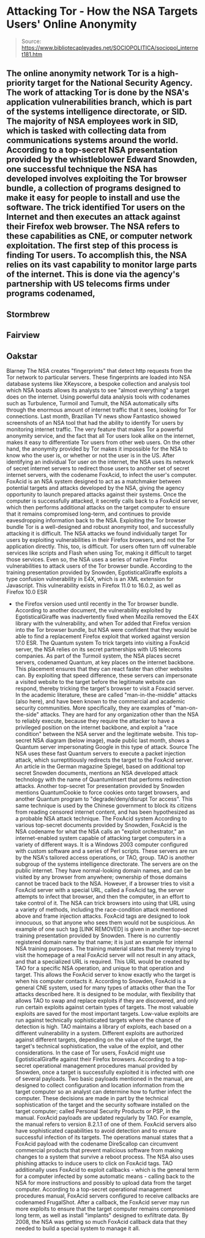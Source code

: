 # Attacking Tor - How the NSA Targets Users' Online Anonymity

> Source: https://www.bibliotecapleyades.net/SOCIOPOLITICA/sociopol_internet181.htm

The
online anonymity network
Tor
is a high-priority target for the National Security Agency.
The work of attacking Tor is done by the
NSA's application vulnerabilities branch, which is part of the
systems intelligence directorate, or SID. The majority of
NSA employees work in
SID, which is tasked with collecting data from communications systems
around the world.
According to a top-secret
NSA presentation
provided by the whistleblower Edward Snowden, one successful technique
the NSA has developed involves exploiting the Tor
browser bundle, a collection of programs designed to make it easy for
people to install and use the software.
The trick identified Tor users
on the
Internet and then executes an attack against their Firefox web
browser.
The
NSA refers to these
capabilities as CNE, or computer network exploitation.
The first step of this process is finding
Tor
users. To accomplish this, the
NSA relies on its vast
capability to monitor large parts of the internet. This is done via the
agency's partnership with US telecoms firms under programs codenamed,
-
Stormbrew
-
Fairview
-
Oakstar
-
Blarney
The
NSA creates
"fingerprints" that detect http requests from the Tor
network to particular servers.
These fingerprints are loaded into NSA
database systems like
XKeyscore, a bespoke collection and analysis tool which NSA boasts
allows its analysts to see "almost everything" a target does on the
internet.
Using powerful data analysis tools with
codenames such as
Turbulence, Turmoil
and Tumult,
the
NSA automatically sifts
through the enormous amount of internet traffic that it sees, looking
for Tor
connections.
Last month, Brazilian TV news show
Fantastico
showed screenshots of an NSA
tool that had the ability to identify Tor
users by monitoring internet traffic.
The very feature that makes Tor
a powerful anonymity service, and the fact that all Tor users look alike
on the internet, makes it easy to differentiate Tor users from other web
users. On the other hand, the anonymity provided by Tor makes it
impossible for the NSA
to know who the user is, or whether or not the user is in the US.
After identifying an individual Tor
user on the internet, the NSA
uses its network of secret internet servers to redirect those users to
another set of secret internet servers, with the codename FoxAcid, to
infect the user's computer.
FoxAcid is an NSA system designed to act as
a matchmaker between potential targets and attacks developed by the NSA,
giving the agency opportunity to launch prepared attacks against their
systems.
Once the computer is successfully attacked,
it secretly calls back to a FoxAcid server, which then performs
additional attacks on the target computer to ensure that it remains
compromised long-term, and continues to provide eavesdropping
information back to the NSA.
Exploiting the Tor browser
bundle
Tor
is a well-designed and robust anonymity tool, and successfully attacking
it is difficult.
The NSA
attacks we found individually target Tor users by exploiting
vulnerabilities in their Firefox browsers, and not the Tor application
directly.
This, too, is difficult. Tor
users often turn off vulnerable services like scripts and Flash when
using Tor, making it difficult to target those services. Even so, the
NSA
uses a series of native Firefox vulnerabilities to attack users of the
Tor browser bundle.
According to the training presentation
provided by Snowden, EgotisticalGiraffe exploits a type confusion
vulnerability in E4X, which is an XML extension for Javascript. This
vulnerability exists in Firefox 11.0 to 16.0.2, as well as Firefox 10.0 ESR
- the Firefox version used until recently in the Tor
browser bundle.
According to another document, the
vulnerability exploited by EgotisticalGiraffe was inadvertently fixed
when Mozilla removed the E4X library with the vulnerability, and when
Tor added that Firefox version into the Tor browser bundle, but NSA
were confident that they would be able to find a replacement Firefox
exploit that worked against version 17.0 ESR.
The Quantum system
To trick targets into visiting a FoxAcid
server, the NSA
relies on its secret partnerships with US telecoms companies.
As part of the Turmoil
system, the NSA places secret servers, codenamed Quantum, at key places
on the internet backbone. This placement ensures that they can react
faster than other websites can.
By exploiting that speed difference,
these servers can impersonate a visited website to the target before the
legitimate website can respond, thereby tricking the target's browser to
visit a Foxacid server.
In the academic literature, these are called
"man-in-the-middle" attacks
(also
here), and have been known
to the commercial and academic security communities. More specifically,
they are examples of "man-on-the-side" attacks.
They are hard for any organization other
than the NSA
to reliably execute, because they require the attacker to have a
privileged position on the internet backbone, and exploit a "race
condition" between the NSA server and the legitimate website.
This
top-secret NSA diagram (below image), made public last month, shows a Quantum server
impersonating Google in this type of attack.
Source
The NSA
uses these fast Quantum servers to execute a packet injection attack,
which surreptitiously redirects the target to the FoxAcid server.
An
article in the German magazine Spiegel, based on additional top
secret Snowden documents, mentions an NSA developed attack technology
with the name of QuantumInsert that performs redirection attacks.
Another top-secret Tor
presentation provided by Snowden mentions QuantumCookie to force cookies
onto target browsers, and another Quantum program to
"degrade/deny/disrupt Tor access".
This same technique is used by the Chinese
government to block its citizens from reading censored internet content,
and has been
hypothesized as a probable NSA
attack technique.
The FoxAcid system
According to various top-secret documents
provided by Snowden,
FoxAcid is the NSA
codename for what the NSA calls an "exploit orchestrator," an
internet-enabled system capable of attacking target computers in a
variety of different ways.
It is a Windows 2003 computer configured with
custom software and a series of Perl scripts. These servers are run by
the NSA's tailored access operations, or TAO, group. TAO is another
subgroup of the systems intelligence directorate.
The servers are on the public internet. They
have normal-looking domain names, and can be visited by any browser from
anywhere; ownership of those domains cannot be traced back to the NSA.
However, if a browser tries to visit a
FoxAcid server with a special URL, called a FoxAcid tag, the server
attempts to infect that browser, and then the computer, in an effort to
take control of it.
The NSA
can trick browsers into using that URL using a variety of methods,
including the race-condition attack mentioned above and frame injection
attacks.
FoxAcid tags are designed to look innocuous,
so that anyone who sees them would not be suspicious. An example of one
such tag [LINK REMOVED] is given in another top-secret training
presentation provided by Snowden.
There is no currently registered domain name
by that name; it is just an example for internal NSA
training purposes.
The training material states that merely
trying to visit the homepage of a real FoxAcid server will not result in
any attack, and that a specialized URL is required. This URL would be
created by TAO for a specific NSA
operation, and unique to that operation and target. This allows the
FoxAcid server to know exactly who the target is when his computer
contacts it.
According to Snowden, FoxAcid is a general
CNE system, used for many types of attacks other than the Tor
attacks described here. It is designed to be modular, with flexibility
that allows TAO to swap and replace exploits if they are discovered, and
only run certain exploits against certain types of targets.
The most valuable exploits are saved for the
most important targets. Low-value exploits are run against technically
sophisticated targets where the chance of detection is high.
TAO maintains a library of exploits, each
based on a different vulnerability in a system. Different exploits are
authorized against different targets, depending on the value of the
target, the target's technical sophistication, the value of the exploit,
and other considerations.
In the case of Tor
users, FoxAcid might use EgotisticalGiraffe against their Firefox
browsers.
According to a top-secret operational
management procedures manual provided by Snowden, once a target is
successfully exploited it is infected with one of several payloads. Two
basic payloads mentioned in the manual, are designed to collect
configuration and location information from the target computer so an
analyst can determine how to further infect the computer.
These decisions are made in part by the
technical sophistication of the target and the security software
installed on the target computer; called Personal Security Products or
PSP, in the manual.
FoxAcid payloads are updated regularly by
TAO. For example, the manual refers to version 8.2.1.1 of one of them. FoxAcid servers also have sophisticated
capabilities to avoid detection and to ensure successful infection of
its targets.
The operations manual states that a FoxAcid payload with
the codename DireScallop can circumvent commercial products that prevent
malicious software from making changes to a system that survive a reboot
process.
The
NSA also uses phishing
attacks to induce users to click on FoxAcid tags.
TAO additionally uses FoxAcid to exploit
callbacks - which is the general term for a computer infected by some
automatic means - calling back to the
NSA for more
instructions and possibly to upload data from the target computer.
According to a top-secret operational
management procedures manual, FoxAcid servers configured to receive
callbacks are codenamed FrugalShot.
After a callback, the FoxAcid server may run
more exploits to ensure that the target computer remains compromised
long term, as well as install "implants" designed to exfiltrate data.
By 2008, the
NSA was getting so much
FoxAcid callback data that they needed to build a special system to
manage it all.
